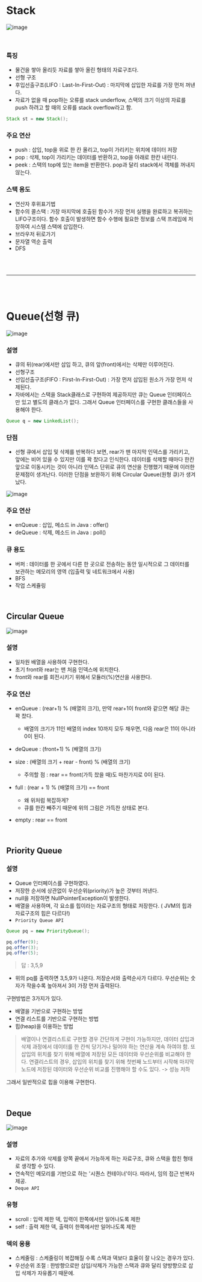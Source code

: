 # Stack

![image](https://user-images.githubusercontent.com/84886987/152288765-a90b6684-a33f-416c-b5e0-42ebfd539970.png)

<br>

### 특징

  * 물건을 쌓아 올리듯 자료를 쌓아 올린 형태의 자료구조다.
  * 선형 구조
  * 후입선출구조(LIFO : Last-In-First-Out) : 마지막에 삽입한 자료를 가장 먼저 꺼낸다.
  * 자료가 없을 때 pop하는 오류를 stack underflow, 스택의 크기 이상의 자료를 push 하려고 할 때의 오류를 stack overflow라고 함.

```java
Stack st = new Stack();
```

### 주요 연산

  * push : 삽입, top을 위로 한 칸 올리고, top이 가리키는 위치에 데이터 저장
  * pop : 삭제, top이 가리키는 데이터를 반환하고, top을 아래로 한칸 내린다.
  * peek : 스택의 top에 있는 item을 반환한다. pop과 달리 stack에서 객체를 꺼내지 않는다.

### 스택 용도

  * 연산자 후위표기법
  * 함수의 콜스택 : 가장 마지막에 호출된 함수가 가장 먼저 실행을 완료하고 복귀하는 LIFO구조이다. 함수 호출이 발생하면 함수 수행에 필요한 정보를 스택 프레임에 저장하여 시스템 스택에 삽입한다.
  * 브라우저 뒤로가기
  * 문자열 역순 출력
  * DFS

<br>
<br>

***

<br>
<br>

# Queue(선형 큐)

![image](https://user-images.githubusercontent.com/84886987/152289006-2d841cde-edd7-4a11-90fd-9a8da728407d.png)

### 설명

  * 큐의 뒤(rear)에서만 삽입 하고, 큐의 앞(front)에서는 삭제만 이루어진다.
  * 선형구조
  * 선입선출구조(FIFO : First-In-First-Out) : 가장 먼저 삽입된 원소가 가장 먼저 삭제된다.
  * 자바에서는 스택을 Stack클래스로 구현하여 제공하지만 큐는 Queue 인터페이스만 있고 별도의 클래스가 없다. 그래서 Queue 인터페이스를 구현한 클래스들을 사용해야 한다.

```java
Queue q = new LinkedList();
```


### 단점

  * 선형 큐에서 삽입 및 삭제를 반복하다 보면, rear가 맨 마지막 인덱스를 가리키고, 앞에는 비어 있을 수 있지만 이를 꽉 찼다고 인식한다. 데이터를 삭제할 때마다 한칸 앞으로 이동시키는 것이 아니라 인덱스 단위로 큐의 연산을 진행했기 때문에 이러한 문제점이 생겨난다. 이러한 단점을 보완하기 위해 Circular Queue(원형 큐)가 생겨났다.

![image](https://user-images.githubusercontent.com/84886987/152289100-56f7b6c1-8b8a-4609-81ac-d696f2eb3835.png)

### 주요 연산

  * enQueue : 삽입, 메소드 in Java : offer()
  * deQueue : 삭제, 메소드 in Java : poll()

### 큐 용도

  * 버퍼 : 데이터를 한 곳에서 다른 한 곳으로 전송하는 동안 일시적으로 그 데이터를 보관하는 메모리의 영역 (입출력 및 네트워크에서 사용)
  * BFS
  * 작업 스케쥴링

<br>

## Circular Queue

![image](https://user-images.githubusercontent.com/84886987/152289268-4e1f08c7-fcfe-41c3-8fc6-9b1748cc769e.png)

### 설명

  * 일차원 배열을 사용하여 구현한다.
  * 초기 front와 rear는 맨 처음 인덱스에 위치한다.
  * front와 rear를 회전시키기 위해서 모듈러(%)연산을 사용한다.

### 주요 연산

  * enQueue : (rear+1) % (배열의 크기), 만약 rear+1이 front와 같으면 해당 큐는 꽉 찼다.
    - 배열의 크기가 11인 배열의 index 10까지 모두 채우면, 다음 rear은 11이 아니라 0이 된다.
  * deQueue : (front+1) % (배열의 크기)
  * size : (배열의 크기 + rear - front) % (배열의 크기)
    - 주의할 점 : rear == front(가득 찼을 때)도 마찬가지로 0이 된다.
  * full : (rear + 1) % (배열의 크기) == front
    - 왜 위처럼 복잡하게?
    - 큐를 한칸 빼주기 때문에 위의 그림은 가득찬 상태로 본다.

  * empty : rear == front

<br>

## Priority Queue

### 설명
  * Queue 인터페이스를 구현하였다.
  * 저장한 순서에 상관없이 우선순위(priority)가 높은 것부터 꺼낸다.
  * null을 저장하면 NullPointerException이 발생한다.
  * 배열을 사용하며, 각 요소를 힙이라는 자료구조의 형태로 저장한다. ( JVM의 힙과 자료구조의 힙은 다르다!)
  * `Priority Queue API`
    
```java
Queue pq = new PriorityQueue();

pq.offer(9);
pq.offer(3);
pq.offer(5);
```

>답 : 3,5,9  
 
  * 위의 pq를 출력하면 3,5,9가 나온다. 저장순서와 출력순사가 다르다. 우선순위는 숫자가 작을수록 높아져서 3이 가장 먼저 출력된다.

구현방법은 3가지가 있다.

  * 배열을 기반으로 구현하는 방법
  * 연결 리스트를 기반으로 구현하는 방법
  * 힙(heap)을 이용하는 방법

>배열이나 연결리스트로 구현할 경우 간단하게 구현이 가능하지만, 데이터 삽입과 삭제 과정에서 데이터를 한 칸씩 당기거나 밀어야 하는 연산을 계속 하여야 함.
>또 삽입의 위치를 찾기 위해 배열에 저장된 모든 데이터와 우선순위를 비교해야 한다.
>연결리스트의 경우, 삽입의 위치를 찾기 위해 첫번째 노드부터 시작해 마지막 노드에 저장된 데이터와 우선순위 비교를 진행해야 할 수도 있다. -> 성능 저하

그래서 일반적으로 힙을 이용해 구현한다.

<br>

## Deque

![image](https://user-images.githubusercontent.com/84886987/152289634-ed534280-fc4a-4a48-aeae-ac0a83646e22.png)

### 설명

  * 자료의 추가와 삭제를 양쪽 끝에서 가능하게 하는 자료구조, 큐와 스택을 합친 형태로 생각할 수 있다.
  * 연속적인 메모리를 기반으로 하는 '시퀀스 컨테이너'이다. 따라서, 임의 접근 반복자 제공.
  * `Deque API`

### 유형

  * scroll : 입력 제한 덱, 입력이 한쪽에서만 일어나도록 제한
  * self : 출력 제한 덱, 출력이 한쪽에서만 일어나도록 제한

### 덱의 응용

  * 스케줄링 : 스케줄링이 복잡해질 수록 스택과 덱보다 효율이 잘 나오는 경우가 있다.
  * 우선순위 조절 : 한방향으로만 삽입/삭제가 가능한 스택과 큐와 달리 양방향으로 삽입 삭제가 자유롭기 때문에.


